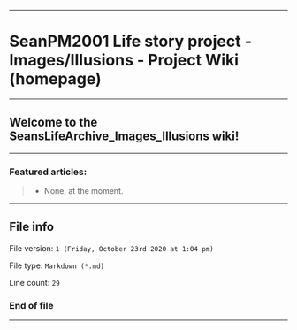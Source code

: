 
***

# SeanPM2001 Life story project - Images/Illusions - Project Wiki (homepage)

***

## Welcome to the SeansLifeArchive_Images_Illusions wiki!

***

### Featured articles:

> * None, at the moment.

***

## File info

File version: `1 (Friday, October 23rd 2020 at 1:04 pm)`

File type: `Markdown (*.md)`

Line count: `29`

### End of file

***
